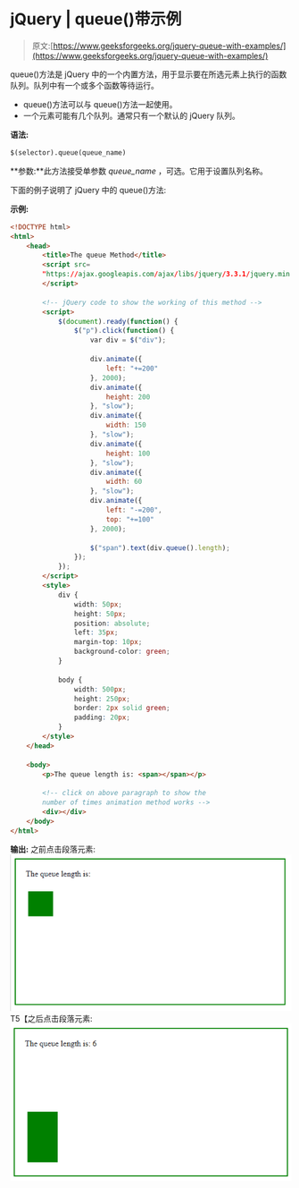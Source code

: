 # jQuery | queue()带示例

> 原文:[https://www.geeksforgeeks.org/jquery-queue-with-examples/](https://www.geeksforgeeks.org/jquery-queue-with-examples/)

queue()方法是 jQuery 中的一个内置方法，用于显示要在所选元素上执行的函数队列。队列中有一个或多个函数等待运行。

*   queue()方法可以与 queue()方法一起使用。
*   一个元素可能有几个队列。通常只有一个默认的 jQuery 队列。

**语法:**

```html
$(selector).queue(queue_name)
```

**参数:**此方法接受单参数 *queue_name* ，可选。它用于设置队列名称。

下面的例子说明了 jQuery 中的 queue()方法:

**示例:**

```html
<!DOCTYPE html>
<html>
    <head>
        <title>The queue Method</title>
        <script src=
        "https://ajax.googleapis.com/ajax/libs/jquery/3.3.1/jquery.min.js">
        </script>

        <!-- jQuery code to show the working of this method -->
        <script>
            $(document).ready(function() {
                $("p").click(function() {
                    var div = $("div");

                    div.animate({
                        left: "+=200"
                    }, 2000);
                    div.animate({
                        height: 200
                    }, "slow");
                    div.animate({
                        width: 150
                    }, "slow");
                    div.animate({
                        height: 100
                    }, "slow");
                    div.animate({
                        width: 60
                    }, "slow");
                    div.animate({
                        left: "-=200",
                        top: "+=100"
                    }, 2000);

                    $("span").text(div.queue().length);
                });
            });
        </script>
        <style>
            div {
                width: 50px;
                height: 50px;
                position: absolute;
                left: 35px;
                margin-top: 10px;
                background-color: green;
            }

            body {
                width: 500px;
                height: 250px;
                border: 2px solid green;
                padding: 20px;
            }
        </style>
    </head>

    <body>
        <p>The queue length is: <span></span></p>

        <!-- click on above paragraph to show the
        number of times animation method works -->
        <div></div>
    </body>
</html>
```

**输出:**
之前点击段落元素:
![](img/076106be6409fffda5fb243aabd41319.png)T5【之后点击段落元素:
![](img/d5e6c71379e79b430bf35c795ded25ae.png)